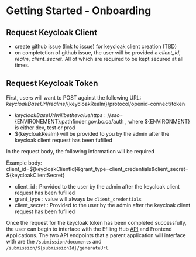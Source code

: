 # Getting Started - Onboarding

## Request Keycloak Client

- create github issue (link to issue) for keycloak client creation (TBD)
- on completetion of github issue, the user will be provided a *client_id*, *realm*, *client_secret*. All of which are required to be kept secured at all times.

## Request Keycloak Token

First, users will want to POST against the following URL: ${keycloakBaseUrl}/realms/${keycloakRealm}/protocol/openid-connect/token

- ${keycloakBaseUrl} will be the value https://sso-${ENVIRONEMENT}.pathfinder.gov.bc.ca/auth , where ${ENVIRONMENT} is either dev, test or prod
- ${keycloakRealm} will be provided to you by the admin after the keycloak client request has been fufilled

In the request body, the following information will be required

Example body: client_id=${keycloakClientId}&grant_type=client_credentials&client_secret=${keycloakClientSecret}

- client_id : Provided to the user by the admin after the keycloak client request has been fufilled
- grant_type : value will always be `client_credentials`
- client_secret : Provided to the user by the admin after the keycloak client request has been fufilled

Once the request for the keycloak token has been completed successfully, the user can begin to interface with the Efiling Hub [API](https://editor.swagger.io/?url=https://raw.githubusercontent.com/bcgov/jag-file-submission/master/src/backend/efiling-api/jag-efiling-api.yaml) and Frontend Applications. The two API endpoints that a parent application will interface with are the `/submission/documents` and `/submission/${submissionId}/generateUrl`.
